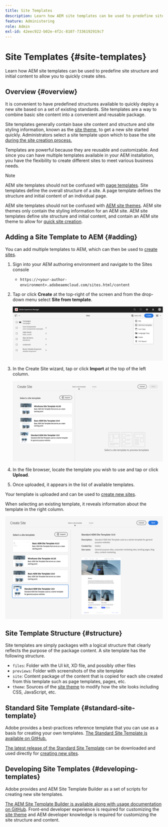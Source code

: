 ```yaml
---
title: Site Templates
description: Learn how AEM site templates can be used to predefine site structure and initial content to allow you to quickly create sites.
feature: Administering
role: Admin
exl-id: 42eec922-b02e-4f2c-8107-7336192919c7
---
```

# Site Templates {#site-templates}

Learn how AEM site templates can be used to predefine site structure and initial content to allow you to quickly create sites.

## Overview {#overview}

It is convenient to have predefined structures available to quickly deploy a new site based on a set of existing standards. Site templates are a way to combine basic site content into a convenient and reusable package.

Site templates generally contain base site content and structure and site styling information, known as the [site theme,](site-themes.md) to get a new site started quickly. Administrators select a site template upon which to base the site [during the site creation process.](create-site.md)

Templates are powerful because they are reusable and customizable. And since you can have multiple templates available in your AEM installation, you have the flexibility to create different sites to meet various business needs.

>[!NOTE]
>
>AEM site templates should not be confused with [page templates](/help/sites-cloud/authoring/features/templates.md). Site templates define the overall structure of a site. A page template defines the structure and initial content of an individual page.
>
>AEM site templates should not be confused with [AEM site themes](site-themes.md). AEM site themes only contain the styling information for an AEM site. AEM site templates define site structure and initial content, and contain an AEM site theme to allow for [quick site creation](create-site.md).

## Adding a Site Template to AEM {#adding}

You can add multiple templates to AEM, which can then be used to [create sites](create-site.md).

1. Sign into your AEM authoring environment and navigate to the Sites console

   * `https://<your-author-environment>.adobeaemcloud.com/sites.html/content`

1. Tap or click **Create** at the top-right of the screen and from the drop-down menu select **Site from template**.

   ![Creating a site from a template](../assets/create-site-from-template.png)

1. In the Create Site wizard, tap or click **Import** at the top of the left column.

   ![Site creation wizard](../assets/site-creation-wizard.png)

1. In the file browser, locate the template you wish to use and tap or click **Upload**.

1. Once uploaded, it appears in the list of available templates. 
   
Your template is uploaded and can be used to [create new sites](create-site.md).

When selecting an existing template, it reveals information about the template in the right column.

![Select a template](../assets/select-site-template.png)

## Site Template Structure {#structure}

Site templates are simply packages with a logical structure that clearly reflects the purpose of the package content. A site template has the following structure.

* `files`: Folder with the UI kit, XD file, and possibly other files
* `previews`: Folder with screenshots of the site template
* `site`: Content package of the content that is copied for each site created from this template such as page templates, pages, etc.
* `theme`: Sources of the [site theme](site-themes.md) to modify how the site looks including CSS, JavaScript, etc.

## Standard Site Template {#standard-site-template}

Adobe provides a best-practices reference template that you can use as a basis for creating your own templates. [The Standard Site Template is available on GitHub.](https://github.com/adobe/aem-site-template-standard)

[The latest release of the Standard Site Template](https://github.com/adobe/aem-site-template-standard/releases) can be downloaded and used directly for [creating new sites](create-site.md).

## Developing Site Templates {#developing-templates}

Adobe provides and AEM Site Template Builder as a set of scripts for creating new site templates.

[The AEM Site Template Builder is available along with usage documentation on GitHub](https://github.com/adobe/aem-site-template-builder). Front-end developer experience is required for customizing the [site theme](site-themes.md) and AEM developer knowledge is required for customizing the site structure and content.
